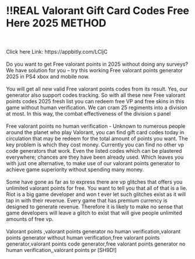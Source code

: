 # !!REAL Valorant Gift Card Codes Free Here 2025 METHOD
<br>
<br>Click here Link: https://appbitly.com/LCljC

<br>
<br>Do you want to get Free valorant points in 2025 without doing any surveys? We have solution for you – try this working Free valorant points generator 2025 in PS4 xbox and mobile now.
<br>
<br>You will get all new valid Free valorant points codes from its result. Yes, our generator also support codes tracking. So with all these new Free valorant points codes 2025 fresh list you can redeem free VP and free skins in this game without human verification. We can cram 25 regiments into a division at most. In this way, the combat effectiveness of the division s panel
<br>
<br>Free valorant points no human verification - Unknown to numerous people around the planet who play Valorant, you can find gift card codes today in circulation that may be redeem for the total amount of points you want. The key problem is which they cost money. Currently you can find no other vp code generators that work. Even the listed codes which can be plastered everywhere; chances are they have been already used. Which leaves you with just one alternative, to make use of our valorant points generator to achieve game superiority without spending many money.
<br>
<br>Some have gone as far as to express there are vp glitches that offers you unlimited valorant points for free. You want to tell you that all of that is a lie. Riot is a big game developer and won t ever let such glitches exist as it will tap in with their revenue. Every game that has premium currency is designed to generate revenue. Therefore it is likely to make no sense that game developers will leave a glitch to exist that will give people unlimited amounts of free vp.
<br>
<br>Valorant points ,valorant points generator no human verification,valorant points generator without human verification,free valorant points generator,valorant points code generator,free valorant points generator no human verification,,valorant points pr [SH9D!]
<br>
<br>
